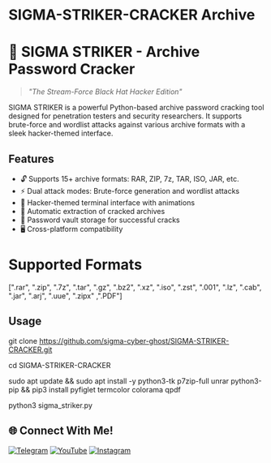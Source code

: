 # SIGMA-STRIKER-CRACKER Archive

# 🚀 SIGMA STRIKER - Archive Password Cracker

> *"The Stream-Force Black Hat Hacker Edition"*

SIGMA STRIKER is a powerful Python-based archive password cracking tool designed for penetration testers and security researchers. It supports brute-force and wordlist attacks against various archive formats with a sleek hacker-themed interface.

## Features

- 🔓 Supports 15+ archive formats: RAR, ZIP, 7z, TAR, ISO, JAR, etc.
- ⚡ Dual attack modes: Brute-force generation and wordlist attacks
- 🎨 Hacker-themed terminal interface with animations
- 📁 Automatic extraction of cracked archives
- 🔐 Password vault storage for successful cracks
- 🖥️ Cross-platform compatibility

# Supported Formats
[".rar", ".zip", ".7z", ".tar", ".gz", ".bz2", ".xz", ".iso", ".zst", ".001", ".lz", ".cab", ".jar", ".arj", ".uue", ".zipx" ,".PDF"]

## Usage

git clone https://github.com/sigma-cyber-ghost/SIGMA-STRIKER-CRACKER.git

cd SIGMA-STRIKER-CRACKER

sudo apt update && sudo apt install -y python3-tk p7zip-full unrar python3-pip && pip3 install pyfiglet termcolor colorama qpdf

python3 sigma_striker.py


## 🌐 Connect With Me!
[![Telegram](https://img.shields.io/badge/Telegram-Sigma_Ghost-blue?logo=telegram)](https://t.me/Sigma_Cyber_Ghost)
[![YouTube](https://img.shields.io/badge/YouTube-Sigma_Ghost-red?logo=youtube)](https://www.youtube.com/@sigma_ghost_hacking)
[![Instagram](https://img.shields.io/badge/Instagram-Safder_Khan-purple?logo=instagram)](https://www.instagram.com/safderkhan0800_/)

